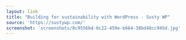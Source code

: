 ```yaml
---
layout: link
title: "Building for sustainability with WordPress - Susty WP"
source: 'https://sustywp.com/'
screenshot: 'screenshots/8c9556bd-0c22-459e-b664-38bd48cc945d.jpg'
---
```


